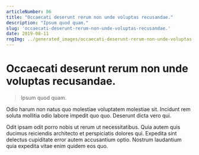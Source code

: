 ```yaml
---
articleNumber: 86
title: "Occaecati deserunt rerum non unde voluptas recusandae."
description: "Ipsum quod quam."
slug: 'occaecati-deserunt-rerum-non-unde-voluptas-recusandae.'
date: 2019-08-11
rngImg: ../generated_images/occaecati-deserunt-rerum-non-unde-voluptas-recusandae..jpg
---
```


# Occaecati deserunt rerum non unde voluptas recusandae.

> Ipsum quod quam.

Odio harum non natus quo molestiae voluptatem molestiae sit. Incidunt rem soluta mollitia odio labore impedit quo quo. Deserunt dicta vero qui.
 Odit ipsam odit porro nobis ut rerum ut necessitatibus. Quia autem quis ducimus reiciendis architecto et perspiciatis dolores qui. Expedita sint delectus cupiditate error autem accusantium optio. Nostrum laudantium quia expedita vitae enim quidem eos quo.
